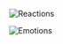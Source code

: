 
![Reactions](../assets/images/politics/reactions.png)

![Emotions](../assets/images/politics/emotions.png)